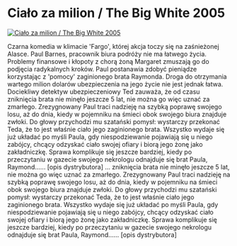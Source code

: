 Ciało za milion / The Big White 2005 
=============
[![Ciało za milion / The Big White 2005 ](http://vidos.pl/images/player.gif)](http://vidos.pl/cialo-za-milion-the-big-white-2005)

 Czarna komedia w klimacie 'Fargo', której akcja toczy się na zaśnieżonej Alasce. Paul Barnes, pracownik biura podróży nie ma łatwego życia. Problemy finansowe i kłopoty z chorą żoną Margaret zmuszają go do podjęcia radykalnych kroków. Paul postanawia zdobyć pieniądze korzystając z 'pomocy' zaginionego brata Raymonda. Droga do otrzymania wartego milion dolarów ubezpieczenia na jego życie nie jest jednak łatwa. Dociekliwy detektyw ubezpieczeniowy Ted zauważa, że od czasu zniknięcia brata nie minęło jeszcze 5 lat, nie można go więc uznać za zmarłego. Zrezygnowany Paul traci nadzieję na szybką poprawę swojego losu, aż do dnia, kiedy w pojemniku na śmieci obok swojego biura znajduje zwłoki. Do głowy przychodzi mu szatański pomysł: wystarczy przekonać Teda, że to jest właśnie ciało jego zaginionego brata. Wszystko wydaje się już układać po myśli Paula, gdy niespodziewanie pojawiają się u niego zabójcy, chcący odzyskać ciało swojej ofiary i biorą jego żonę jako zakładniczkę. Sprawa komplikuje się jeszcze bardziej, kiedy po przeczytaniu w gazecie swojego nekrologu odnajduje się brat Paula, Raymond...... [opis dystrybutora]  ... zniknięcia brata nie minęło jeszcze 5 lat, nie można go więc uznać za zmarłego. Zrezygnowany Paul traci nadzieję na szybką poprawę swojego losu, aż do dnia, kiedy w pojemniku na śmieci obok swojego biura znajduje zwłoki. Do głowy przychodzi mu szatański pomysł: wystarczy przekonać Teda, że to jest właśnie ciało jego zaginionego brata. Wszystko wydaje się już układać po myśli Paula, gdy niespodziewanie pojawiają się u niego zabójcy, chcący odzyskać ciało swojej ofiary i biorą jego żonę jako zakładniczkę. Sprawa komplikuje się jeszcze bardziej, kiedy po przeczytaniu w gazecie swojego nekrologu odnajduje się brat Paula, Raymond...... [opis dystrybutora]
